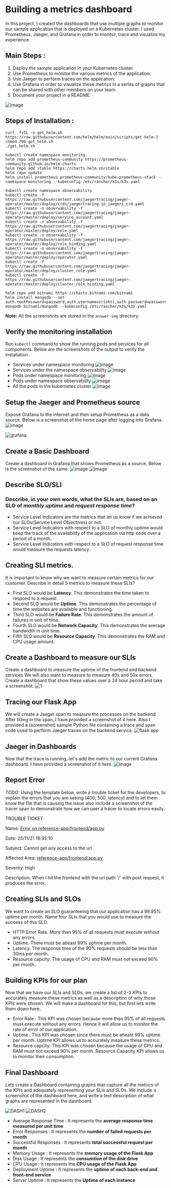# Building a metrics dashboard
In this project, I created the dashboards that use multiple graphs to monitor our sample application that is deployed on a Kubernetes cluster. I used Prometheus, Jaeger, and Grafana in order to monitor, trace and visualize my experience.

## Main Steps :
1. Deploy the sample application in your Kubernetes cluster.
2. Use Prometheus to monitor the various metrics of the application.
3. Use Jaeger to perform traces on the application.
4. Use Grafana in order to visualize these metrics in a series of graphs that can be shared with other members on your team.
5. Document your project in a README.

![image](https://user-images.githubusercontent.com/61888364/142960531-48afd6c8-4603-49fc-ab14-8b0f23398929.png)

## Steps of Installation : 
```
curl -fsSL -o get_helm.sh https://raw.githubusercontent.com/helm/helm/main/scripts/get-helm-3
chmod 700 get_helm.sh
./get_helm.sh

kubectl create namespace monitoring
helm repo add prometheus-community https://prometheus-community.github.io/helm-charts
helm repo add stable https://charts.helm.sh/stable
helm repo update
helm install prometheus prometheus-community/kube-prometheus-stack --namespace monitoring --kubeconfig /etc/rancher/k3s/k3s.yaml

kubectl create namespace observability
kubectl create -f https://raw.githubusercontent.com/jaegertracing/jaeger-operator/master/deploy/crds/jaegertracing.io_jaegers_crd.yaml
kubectl create -n observability -f https://raw.githubusercontent.com/jaegertracing/jaeger-operator/master/deploy/service_account.yaml
kubectl create -n observability -f https://raw.githubusercontent.com/jaegertracing/jaeger-operator/master/deploy/role.yaml
kubectl create -n observability -f https://raw.githubusercontent.com/jaegertracing/jaeger-operator/master/deploy/role_binding.yaml
kubectl create -n observability -f https://raw.githubusercontent.com/jaegertracing/jaeger-operator/master/deploy/operator.yaml
kubectl create -f https://raw.githubusercontent.com/jaegertracing/jaeger-operator/master/deploy/cluster_role.yaml
kubectl create -f https://raw.githubusercontent.com/jaegertracing/jaeger-operator/master/deploy/cluster_role_binding.yaml

helm repo add bitnami https://charts.bitnami.com/bitnami
helm install mongodb --set auth.rootPassword=password,auth.username=srishti,auth.password=password7,auth.database=example-mongodb bitnami/mongodb --kubeconfig /etc/rancher/k3s/k3s.yaml
```

**Note:** All the screenshots are stored in the `answer-img` directory.

## Verify the monitoring installation
Run `kubectl` command to show the running pods and services for all components. Below are the screenshots of the output to verify the installation.
- Services under namespace monitoring
![image](https://user-images.githubusercontent.com/61888364/143324110-fd7bcafe-370e-41ac-a0c3-4abdd231fc8f.png)
- Services under the namespace observability
![image](https://user-images.githubusercontent.com/61888364/143324354-d4dc35d3-a879-41f8-968b-b3802e53f8d9.png)
- Pods under namespace monitoring
![image](https://user-images.githubusercontent.com/61888364/143324989-41a8a4ef-7592-49ab-93d2-1f662a1461f7.png)
- Pods under namespace observability
![image](https://user-images.githubusercontent.com/61888364/143325151-450430b7-bf52-47b6-94c3-4a631dacfc15.png)
- All the pods in the kubernetes cluster
![image](https://user-images.githubusercontent.com/61888364/143325856-bf6ab339-0463-406a-a626-8f84bed47510.png)

## Setup the Jaeger and Prometheus source
Expose Grafana to the internet and then setup Prometheus as a data source. Below is a screenshot of the home page after logging into Grafana.
![image](https://user-images.githubusercontent.com/61888364/143328289-22278a2d-94ba-4a78-880b-ccf612d6b3e9.png)

![grafana](https://user-images.githubusercontent.com/61888364/143326363-6f38cc4e-c78a-4d3c-bb13-acb2d84f9337.PNG)

## Create a Basic Dashboard
Create a dashboard in Grafana that shows Prometheus as a source. Below is the screenshot of the same.
![image](https://user-images.githubusercontent.com/61888364/143326528-286248e8-4502-491f-aa03-a7fa7ea5b837.png)
![image](https://user-images.githubusercontent.com/61888364/143327032-bf25ba97-42d5-4804-a539-3c742d639dfc.png)

## Describe SLO/SLI
### Describe, in your own words, what the SLIs are, based on an SLO of *monthly uptime* and *request response time*?
- Service Level Indicators are the metrics that let us know if we achieved our SLOs(Service Level Objectives) or not.
- Service Level Indicators with respect to a SLO of monthly uptime would keep the track of the availability of the application via http code over a period of a month.
- Service Level Indicators with respect to a SLO of request response time would measure the requests latency.

## Creating SLI metrics.
It is important to know why we want to measure certain metrics for our customer. Describe in detail 5 metrics to measure these SLIs?
- First SLO would be **Latency**. This demonstrates the time taken to respond to a request.
- Second SLO would be **Uptime**. This demonstrates the percentage of time the websites are available and functioning.
- Third SLO would be **Failure Rate**. This demonstrates the amount of failures in unit of time.
- Fourth SLO would be **Network Capacity**. This demonstrates the average bandwidth in unit time.
- Fifth SLO would be **Resource Capacity**. This demonstrates the RAM and CPU usage amount.

## Create a Dashboard to measure our SLIs
Create a dashboard to measure the uptime of the frontend and backend services We will also want to measure to measure 40x and 50x errors. Create a dashboard that show these values over a 24 hour period and take a screenshot.
![1](https://user-images.githubusercontent.com/61888364/143501472-332f2270-bae8-4dfa-9ccc-b0749e4c0251.png)

## Tracing our Flask App
We will create a Jaeger span to measure the processes on the backend. After filling in the span, I have provided a screenshot of it here. Also I provided a (screenshot) sample Python file containing a trace and span code used to perform Jaeger traces on the backend service.
![flask app](https://user-images.githubusercontent.com/61888364/143328627-fdb6a52e-fe00-479c-9ce0-ab7ae563d7e5.png)

## Jaeger in Dashboards
Now that the trace is running, let's add the metric to our current Grafana dashboard. I have provided a screenshot of it here.
![image](https://user-images.githubusercontent.com/61888364/143328806-bf21ea2f-fb0b-47f8-a8fa-dc220fab0235.png)

## Report Error
*TODO:* Using the template below, write a trouble ticket for the developers, to explain the errors that you are seeing (400, 500, latency) and to let them know the file that is causing the issue also include a screenshot of the tracer span to demonstrate how we can user a tracer to locate errors easily.

TROUBLE TICKET

Name: [Error on reference-app/frontend/app.py](https://github.com/sg7801/Building-a-metrics-dashboard/blob/main/reference-app/frontend/app.py)

Date: 25/11/21 18:35:10

Subject: Cannot get any access to the url

Affected Area: [reference-app/frontend/app.py](https://github.com/sg7801/Building-a-metrics-dashboard/blob/main/reference-app/frontend/app.py)

Severity: High

Description: When I hit the frontend with the url path '/' with post request, it produces the error.


## Creating SLIs and SLOs
We want to create an SLO guaranteeing that our application has a 99.95% uptime per month. Name four SLIs that you would use to measure the success of this SLO.
- HTTP Error Rate. More than 95% of all requests must execute without any errors.
- Uptime. There must be atleast 99% uptime per month.
- Latency. The response time of the 90% requests should be less than 30ms per month.
- Resource capcity: The usage of CPU and RAM must not exceed 90% per month.

## Building KPIs for our plan
Now that we have our SLIs and SLOs, we create a list of 2-3 KPIs to accurately measure these metrics as well as a description of why those KPIs were chosen. We will make a dashboard for this, but first lets write them down here.
- Error Rate : This KPI was chosen because more than 95% of all requests must execute without any errors. Hence it will allow us to monitor the rate of error of our application.
- Uptime :  This KPI was chosen since there must be atleast 99% uptime per month. Uptime KPI allows us to accurately measure these metrics.
- Resource capcity: This KPI was chosen because the usage of CPU and RAM must not exceed 90% per month. Resource Capacity KPI allows us to monitor their consumption.

## Final Dashboard
Lets create a Dashboard containing graphs that capture all the metrics of the KPIs and adequately representing your SLIs and SLOs. We include a screenshot of the dashboard here, and write a text description of what graphs are represented in the dashboard.  

![DASH1](https://user-images.githubusercontent.com/61888364/143375159-4bac6972-7e91-4a5e-9008-fcc947c7760b.png)
![DASH2](https://user-images.githubusercontent.com/61888364/143375165-ec79c350-f646-4563-acb9-44944ba036c5.png)

- Average Response Time : It represents the **average response time measured per unit time**
- Error Responses : It represents the **number of failed requests per month**
- Successful Responses : It represents **total successful request per month**
- Memory Usage : It represents the **memory usage of the Flask App**
- Disk Usage : It represents the **consumtion of the disk drive**
- CPU Usage : It represents the **CPU usage of the Flask App**
- Deployment Uptime : It represents the **uptime of each back-end and front-end service**
- Server Uptime : It represents the **Uptime of each instance**
